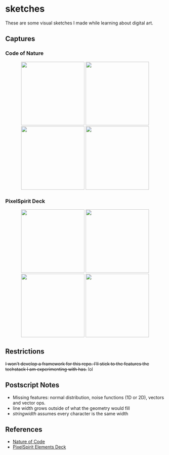# sketches

These are some visual sketches I made while learning about digital art.

## Captures

### Code of Nature

<p float="left" align="middle">
  <img src="media/noc1.png" width="200" />
  <img src="media/noc2.png" width="200" />
  <img src="media/noc4.png" width="200" />
  <img src="media/noc5.gif" width="200" />
</p>

### PixelSpirit Deck

<p float="left" align="middle">
  <img src="media/psd-magician.png" width="200" />
  <img src="media/psd-world.png" width="200" />
  <img src="media/psd-hierophant.png" width="200" />
  <img src="media/psd-empress.png" width="200" />
</p>

## Restrictions

~~I won't develop a framework for this repo. I'll stick to the features the techstack I am experimenting with has.~~ lol

## Postscript Notes

- Missing features: normal distribution, noise functions (1D or 2D), vectors and vector ops.
- line width grows outside of what the geometry would fill
- *stringwidth* assumes every character is the same width

## References

- [Nature of Code](https://natureofcode.com/)
- [PixelSpirit Elements Deck](https://pixelspiritdeck.com/)
